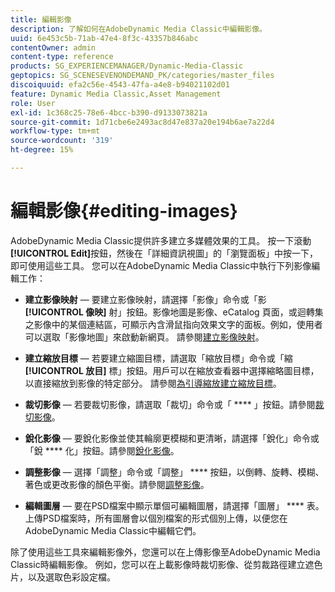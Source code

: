 ```yaml
---
title: 編輯影像
description: 了解如何在AdobeDynamic Media Classic中編輯影像。
uuid: 6e453c5b-71ab-47e4-8f3c-43357b846abc
contentOwner: admin
content-type: reference
products: SG_EXPERIENCEMANAGER/Dynamic-Media-Classic
geptopics: SG_SCENESEVENONDEMAND_PK/categories/master_files
discoiquuid: efa2c56e-4543-47fa-a4e8-b94021102d01
feature: Dynamic Media Classic,Asset Management
role: User
exl-id: 1c368c25-78e6-4bcc-b390-d9133073821a
source-git-commit: 1d71cbe6e2493ac8d47e837a20e194b6ae7a22d4
workflow-type: tm+mt
source-wordcount: '319'
ht-degree: 15%

---
```


# 編輯影像{#editing-images}

AdobeDynamic Media Classic提供許多建立多媒體效果的工具。 按一下滾動&#x200B;**[!UICONTROL Edit]**&#x200B;按鈕，然後在「詳細資訊視圖」的「瀏覽面板」中按一下，即可使用這些工具。 您可以在AdobeDynamic Media Classic中執行下列影像編輯工作：

* **建立影像映射**  — 要建立影像映射，請選擇「影像」命令或「影 **[!UICONTROL 像映]** 射」按鈕。影像地圖是影像、eCatalog 頁面，或迴轉集之影像中的某個連結區，可顯示內含滑鼠指向效果文字的面板。例如，使用者可以選取「影像地圖」來啟動新網頁。 請參閱[建立影像映射](/help/creating-image-maps.md)。

* **建立縮放目標**  — 若要建立縮圖目標，請選取「縮放目標」命令或「縮 **[!UICONTROL 放目]** 標」按鈕。用戶可以在縮放查看器中選擇縮略圖目標，以直接縮放到影像的特定部分。 請參閱[為引導縮放建立縮放目標](/help/creating-zoom-targets-guided-zoom.md)。

* **裁切影像**  — 若要裁切影像，請選取「裁切」命令或「 ****  」按鈕。請參閱[裁切影像](/help/cropping-image.md)。

* **銳化影像**  — 要銳化影像並使其輪廓更模糊和更清晰，請選擇「銳化」命令或「銳 **** 化」按鈕。請參閱[銳化影像](/help/sharpening-image.md)。

* **調整影像**  — 選擇「調整」命令或「調整」 **** 按鈕，以倒轉、旋轉、模糊、著色或更改影像的顏色平衡。請參閱[調整影像](/help/adjusting-image.md)。

* **編輯圖層**  — 要在PSD檔案中顯示單個可編輯圖層，請選擇「圖層」 **** 表。上傳PSD檔案時，所有圖層會以個別檔案的形式個別上傳，以便您在AdobeDynamic Media Classic中編輯它們。

除了使用這些工具來編輯影像外，您還可以在上傳影像至AdobeDynamic Media Classic時編輯影像。 例如，您可以在上載影像時裁切影像、從剪裁路徑建立遮色片，以及選取色彩設定檔。
